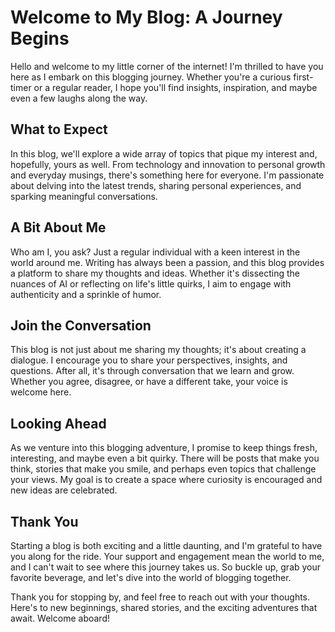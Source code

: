 # Welcome to My Blog: A Journey Begins

Hello and welcome to my little corner of the internet! I'm thrilled to have you here as I embark on this blogging journey. Whether you're a curious first-timer or a regular reader, I hope you'll find insights, inspiration, and maybe even a few laughs along the way.

## What to Expect

In this blog, we'll explore a wide array of topics that pique my interest and, hopefully, yours as well. From technology and innovation to personal growth and everyday musings, there's something here for everyone. I'm passionate about delving into the latest trends, sharing personal experiences, and sparking meaningful conversations.

## A Bit About Me

Who am I, you ask? Just a regular individual with a keen interest in the world around me. Writing has always been a passion, and this blog provides a platform to share my thoughts and ideas. Whether it's dissecting the nuances of AI or reflecting on life's little quirks, I aim to engage with authenticity and a sprinkle of humor.

## Join the Conversation

This blog is not just about me sharing my thoughts; it's about creating a dialogue. I encourage you to share your perspectives, insights, and questions. After all, it's through conversation that we learn and grow. Whether you agree, disagree, or have a different take, your voice is welcome here.

## Looking Ahead

As we venture into this blogging adventure, I promise to keep things fresh, interesting, and maybe even a bit quirky. There will be posts that make you think, stories that make you smile, and perhaps even topics that challenge your views. My goal is to create a space where curiosity is encouraged and new ideas are celebrated.

## Thank You

Starting a blog is both exciting and a little daunting, and I'm grateful to have you along for the ride. Your support and engagement mean the world to me, and I can't wait to see where this journey takes us. So buckle up, grab your favorite beverage, and let's dive into the world of blogging together.

Thank you for stopping by, and feel free to reach out with your thoughts. Here's to new beginnings, shared stories, and the exciting adventures that await. Welcome aboard!
